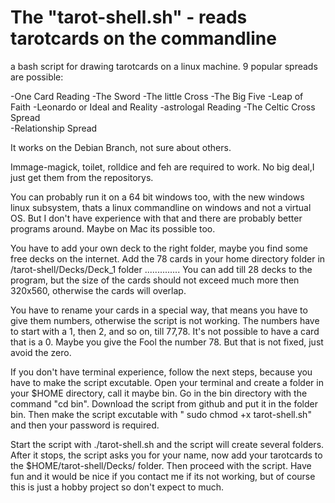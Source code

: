 #  The "tarot-shell.sh" - reads tarotcards on the commandline 
a bash script for drawing tarotcards on a linux machine. 
9 popular spreads are possible:

-One Card Reading				-The Sword 
-The little Cross	    -The Big Five
-Leap of Faith				    -Leonardo or Ideal and Reality
-astrologal Reading			-The Celtic Cross Spread	
-Relationship Spread





It works on the Debian Branch, not sure about others.

Immage-magick, toilet, rolldice and feh are required to work. 
No big deal,I just get them from the repositorys.

You can probably run it on a 64 bit windows too, with the new windows linux subsystem, thats a linux commandline on windows and not a virtual OS. But I don't have experience with that and there are probably better programs around.
Maybe on Mac its possible too.




 You have to add your own deck to the right folder, maybe you find some free decks on the internet. 
 Add the 78 cards in your home directory folder in /tarot-shell/Decks/Deck_1 folder ..............
 You can add till 28 decks to the program, but the size of the cards should not exceed much more then 320x560, 
 otherwise the cards will overlap.

 You have to rename your cards in a special way, that means you have to give them numbers, otherwise the script is not working.
 The numbers have to start with a 1, then 2, and so on, till 77,78. 
 It's not possible to have a card that is a 0.
 Maybe you give the Fool the number 78. But that is not fixed, just avoid the zero.

 If you don't have terminal experience, follow the next steps, because you have to make the script excutable.
 Open your terminal and create a folder in your $HOME directory, call it maybe bin.
 Go in the bin directory with the command "cd bin".
 Download the script from github and put it in the folder bin.
 Then make the script excutable with " sudo chmod +x tarot-shell.sh"
 and then your password is required.
 
 Start the script with ./tarot-shell.sh  and the script will create several folders.
 After it stops, the script asks you for your name, now add your tarotcards to the $HOME/tarot-shell/Decks/ folder.
 Then proceed with the script.
 Have fun and it would be nice if you contact me if its not working, but of course this is just a hobby project so don't
 expect to much. 
 


